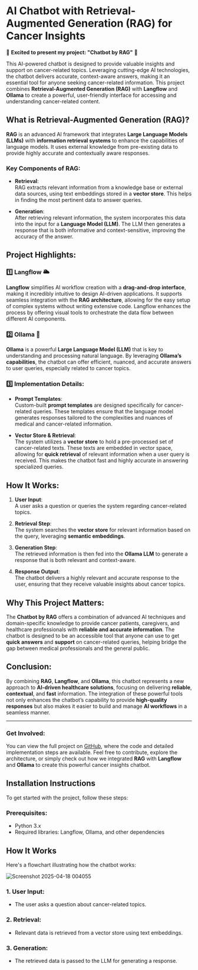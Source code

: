 # AI Chatbot with Retrieval-Augmented Generation (RAG) for Cancer Insights

🌟 **Excited to present my project: "Chatbot by RAG"** 🌟

This AI-powered chatbot is designed to provide valuable insights and support on cancer-related topics. Leveraging cutting-edge AI technologies, the chatbot delivers accurate, context-aware answers, making it an essential tool for anyone seeking cancer-related information. This project combines **Retrieval-Augmented Generation (RAG)** with **Langflow** and **Ollama** to create a powerful, user-friendly interface for accessing and understanding cancer-related content.

## What is Retrieval-Augmented Generation (RAG)?

**RAG** is an advanced AI framework that integrates **Large Language Models (LLMs)** with **information retrieval systems** to enhance the capabilities of language models. It uses external knowledge from pre-existing data to provide highly accurate and contextually aware responses.

### Key Components of RAG:
- **Retrieval**:  
  RAG extracts relevant information from a knowledge base or external data sources, using text embeddings stored in a **vector store**. This helps in finding the most pertinent data to answer queries.

- **Generation**:  
  After retrieving relevant information, the system incorporates this data into the input for a **Language Model (LLM)**. The LLM then generates a response that is both informative and context-sensitive, improving the accuracy of the answer.

## Project Highlights:

### 1️⃣ **Langflow** 🌥️
**Langflow** simplifies AI workflow creation with a **drag-and-drop interface**, making it incredibly intuitive to design AI-driven applications. It supports seamless integration with the **RAG architecture**, allowing for the easy setup of complex systems without writing extensive code. Langflow enhances the process by offering visual tools to orchestrate the data flow between different AI components.

### 2️⃣ **Ollama** 📩
**Ollama** is a powerful **Large Language Model (LLM)** that is key to understanding and processing natural language. By leveraging **Ollama’s capabilities**, the chatbot can offer efficient, nuanced, and accurate answers to user queries, especially related to cancer topics.

### 3️⃣ **Implementation Details**:
- **Prompt Templates**:  
  Custom-built **prompt templates** are designed specifically for cancer-related queries. These templates ensure that the language model generates responses tailored to the complexities and nuances of medical and cancer-related information.

- **Vector Store & Retrieval**:  
  The system utilizes a **vector store** to hold a pre-processed set of cancer-related texts. These texts are embedded in vector space, allowing for **quick retrieval** of relevant information when a user query is received. This makes the chatbot fast and highly accurate in answering specialized queries.

## How It Works:

1. **User Input**:  
   A user asks a question or queries the system regarding cancer-related topics.

2. **Retrieval Step**:  
   The system searches the **vector store** for relevant information based on the query, leveraging **semantic embeddings**.

3. **Generation Step**:  
   The retrieved information is then fed into the **Ollama LLM** to generate a response that is both relevant and context-aware.

4. **Response Output**:  
   The chatbot delivers a highly relevant and accurate response to the user, ensuring that they receive valuable insights about cancer topics.

## Why This Project Matters:
The **Chatbot by RAG** offers a combination of advanced AI techniques and domain-specific knowledge to provide cancer patients, caregivers, and healthcare professionals with **reliable and accurate information**. The chatbot is designed to be an accessible tool that anyone can use to get **quick answers** and **support** on cancer-related queries, helping bridge the gap between medical professionals and the general public.

## Conclusion:
By combining **RAG**, **Langflow**, and **Ollama**, this chatbot represents a new approach to **AI-driven healthcare solutions**, focusing on delivering **reliable**, **contextual**, and **fast** information. The integration of these powerful tools not only enhances the chatbot’s capability to provide **high-quality responses** but also makes it easier to build and manage **AI workflows** in a seamless manner.

---

### **Get Involved:**

You can view the full project on [GitHub](https://github.com/Habibawally/chatbot_cancer-langflow-), where the code and detailed implementation steps are available. Feel free to contribute, explore the architecture, or simply check out how we integrated **RAG** with **Langflow** and **Ollama** to create this powerful cancer insights chatbot.

## Installation Instructions

To get started with the project, follow these steps:

### Prerequisites:
- Python 3.x
- Required libraries: Langflow, Ollama, and other dependencies
## How It Works

Here's a flowchart illustrating how the chatbot works:

![Screenshot 2025-04-18 004055](https://github.com/user-attachments/assets/e441407b-038b-4a2f-b3bc-ffd036f0c61b)


### 1. User Input:
   - The user asks a question about cancer-related topics.

### 2. Retrieval:
   - Relevant data is retrieved from a vector store using text embeddings.

### 3. Generation:
   - The retrieved data is passed to the LLM for generating a response.
